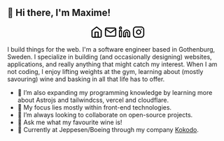 ## 👋 Hi there, I'm Maxime!

<p align='center'>
<a href="https://maximekoitsalu.dev" target="_blank" title="Homepage"><img height="28" src="https://raw.githubusercontent.com/feathericons/feather/master/icons/home.svg"></a>
<a href="mailto:maxime.koitsalu@gmail.com?subject=Mail from Github" target="_blank" title="LinkedIn"><img height="28"  src="https://raw.githubusercontent.com/feathericons/feather/master/icons/mail.svg"></a>
<a href="https://www.linkedin.com/in/maximekoitsalu/" target="_blank" title="LinkedIn"><img height="28"  src="https://raw.githubusercontent.com/feathericons/feather/master/icons/linkedin.svg" style="color: blue;"></a>
<a href="https://www.instagram.com/kottartillsalu/" target="_blank" title="Instagram"><img height="28" src="https://raw.githubusercontent.com/feathericons/feather/master/icons/instagram.svg"></i></a>
</p>

I build things for the web. I'm a software engineer based in Gothenburg, Sweden. I specialize in building (and occasionally designing) websites, applications, and really anything that might catch my interest. When I am not coding, I enjoy lifting weights at the gym, learning about (mostly savouring) wine and basking in all that life has to offer.

- 🌱 I’m also expanding my programming knowledge by learning more about Astrojs and tailwindcss, vercel and cloudflare.
- 🧠 My focus lies mostly within front-end technologies.
- 👯 I’m always looking to collaborate on open-source projects.
- 💬 Ask me what my favourite wine is!
- 📌 Currently at Jeppesen/Boeing through my company [Kokodo](https://kokodo.se).
